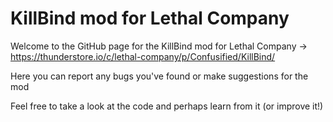 # KillBind mod for Lethal Company
Welcome to the GitHub page for the KillBind mod for Lethal Company → https://thunderstore.io/c/lethal-company/p/Confusified/KillBind/

Here you can report any bugs you've found or make suggestions for the mod

Feel free to take a look at the code and perhaps learn from it (or improve it!)
